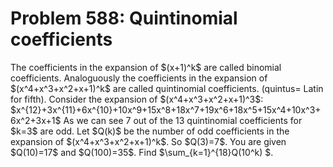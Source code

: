 # Problem 588: Quintinomial coefficients
The coefficients in the expansion of \$(x+1)\^k\$ are called binomial
coefficients. Analoguously the coefficients in the expansion of
\$(x\^4+x\^3+x\^2+x+1)\^k\$ are called quintinomial coefficients.
(quintus= Latin for fifth). Consider the expansion of
\$(x\^4+x\^3+x\^2+x+1)\^3\$:
\$x\^{12}+3x\^{11}+6x\^{10}+10x\^9+15x\^8+18x\^7+19x\^6+18x\^5+15x\^4+10x\^3+6x\^2+3x+1\$
As we can see 7 out of the 13 quintinomial coefficients for \$k=3\$ are
odd. Let \$Q(k)\$ be the number of odd coefficients in the expansion of
\$(x\^4+x\^3+x\^2+x+1)\^k\$. So \$Q(3)=7\$. You are given \$Q(10)=17\$
and \$Q(100)=35\$. Find \$\\sum\_{k=1}\^{18}Q(10\^k) \$.
